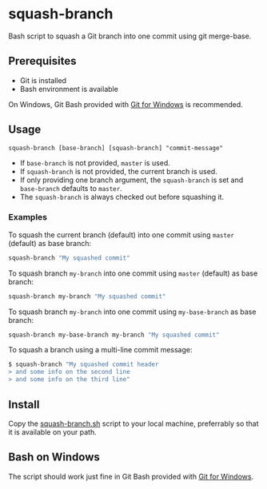 # squash-branch

Bash script to squash a Git branch into one commit using git merge-base.

## Prerequisites

- Git is installed
- Bash environment is available 

On Windows, Git Bash provided with [Git for Windows](https://gitforwindows.org) is recommended.

## Usage

`squash-branch [base-branch] [squash-branch] "commit-message"`

- If `base-branch` is not provided, `master` is used.
- If `squash-branch` is not provided, the current branch is used.
- If only providing one branch argument, the `squash-branch` is set and `base-branch` defaults to `master`.
- The `squash-branch` is always checked out before squashing it.

### Examples

To squash the current branch (default) into one commit using `master` (default) as base branch:

```bash
squash-branch "My squashed commit"
```

To squash branch `my-branch` into one commit using `master` (default) as base branch:

```bash
squash-branch my-branch "My squashed commit"
```

To squash branch `my-branch` into one commit using `my-base-branch` as base branch:

```bash
squash-branch my-base-branch my-branch "My squashed commit"
```

To squash a branch using a multi-line commit message:

```bash
$ squash-branch "My squashed commit header
> and some info on the second line
> and some info on the third line"
```

## Install

Copy the [squash-branch.sh](./squash-branch.sh) script to your local machine, preferrably so that it is available
on your path.

## Bash on Windows

The script should work just fine in Git Bash provided with [Git for Windows](https://gitforwindows.org).

